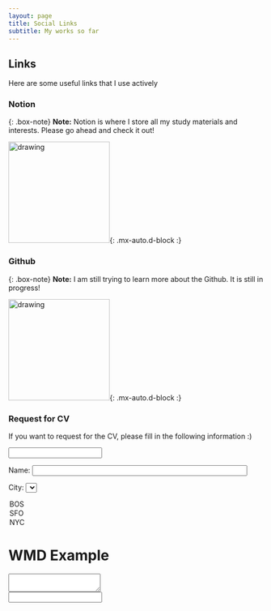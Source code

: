 ```yaml
---
layout: page
title: Social Links
subtitle: My works so far
---
```


## Links
Here are some useful links that I use actively

### Notion

{: .box-note}
**Note:** Notion is where I store all my study materials and interests. Please go ahead and check it out!

[<img src="https://cdn.worldvectorlogo.com/logos/notion-logo-1.svg" alt="drawing" style="width:200px;"/>](https://sunbinmun.notion.site/Sun-Bin-MUN-Getting-Started-1c4a5242fd3d4a2ca157510f5318ae7d){: .mx-auto.d-block :}

### Github
{: .box-note}
**Note:** I am still trying to learn more about the Github. It is still in progress!

[<img src="https://logos-world.net/wp-content/uploads/2020/11/GitHub-Emblem.png" alt="drawing" style="width:200px;"/>](https://github.com/msb1002){: .mx-auto.d-block :}


### Request for CV
If you want to request for the CV, please fill in the following information :)

<input type="text" id="name" name="name"/>

<label for="name">Name:</label> 
<input type="text" id="name" name="name" size="50"/>

<label for="city">City:</label>
<select id="city" name="city">
  <option value="BOS">BOS</option>
  <option value="SFO">SFO</option>
  <option value="NYC" selected="selected">NYC</option>
</select>

<html>
  <head>
    <title>WMD Example</title>        
    <link rel="stylesheet" type="text/css" href="wmd.css"/>
    <script type="text/javascript" src="wmd.js"></script>
    <script type="text/javascript" src="showdown.js"></script>
  </head>
  <body>
    <h1>WMD Example</h1>
    <div>
      <div id="notes-button-bar"></div>
      <textarea id="notes" name="copy"></textarea>
      <div id="notes-preview"></div>
      <input type="text" name="copy_html" value="" id="copy_html"/>
    </div>
    <script type="text/javascript">
      setup_wmd({
        input: "notes",
        button_bar: "notes-button-bar",
        preview: "notes-preview",
        output: "copy_html"
      });
    </script>
  </body>
</html>


